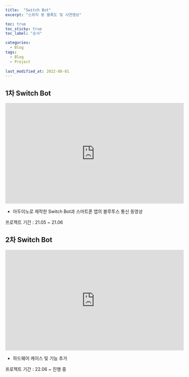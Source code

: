```yaml
---
title:  "Switch Bot"
excerpt: "스위치 봇 블록도 및 시연영상"

toc: true
toc_sticky: true
toc_label: "순서"

categories:
  - Blog
tags:
  - Blog
  - Project
  
last_modified_at: 2022-08-01
---
```


## 1차 Switch Bot

<iframe width="560" height="315" src="https://youtube.com/shorts/oDKNFQpfKaI" frameborder="0" allowfullscreen></iframe>

- 아두이노로 제작한 Switch Bot과 스마트폰 앱의 블루투스 통신 동영상  

프로젝트 기간 : 21.05 ~ 21.06


## 2차 Switch Bot
<iframe width="560" height="315" src="https://youtube.com/shorts/tesjaCI5i2M" frameborder="0" allowfullscreen></iframe>

- 하드웨어 케이스 및 기능 추가

프로젝트 기간 : 22.06 ~ 진행 중
